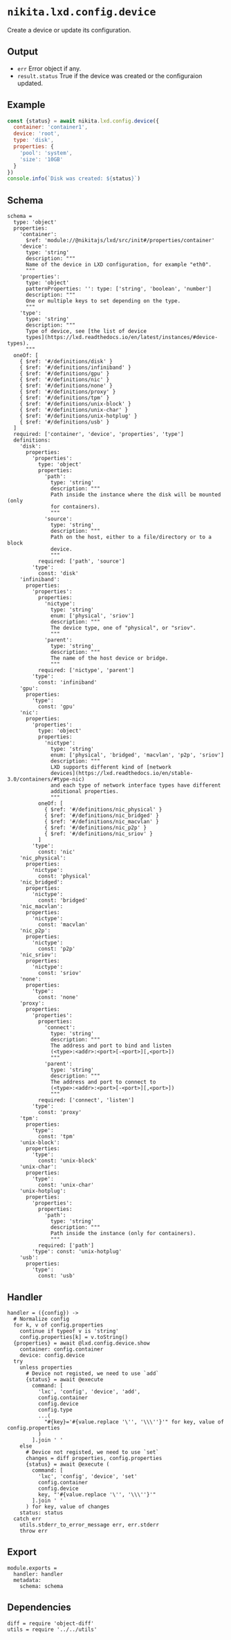 
# `nikita.lxd.config.device`

Create a device or update its configuration.

## Output

* `err`
  Error object if any.
* `result.status`
  True if the device was created or the configuraion updated.

## Example

```js
const {status} = await nikita.lxd.config.device({
  container: 'container1',
  device: 'root',
  type: 'disk',
  properties: {
    'pool': 'system',
    'size': '10GB'
  }
})
console.info(`Disk was created: ${status}`)
```

## Schema

    schema =
      type: 'object'
      properties:
        'container':
          $ref: 'module://@nikitajs/lxd/src/init#/properties/container'
        'device':
          type: 'string'
          description: """
          Name of the device in LXD configuration, for example "eth0".
          """
        'properties':
          type: 'object'
          patternProperties: '': type: ['string', 'boolean', 'number']
          description: """
          One or multiple keys to set depending on the type.
          """
        'type':
          type: 'string'
          description: """
          Type of device, see [the list of device
          types](https://lxd.readthedocs.io/en/latest/instances/#device-types).
          """
      oneOf: [
        { $ref: '#/definitions/disk' }
        { $ref: '#/definitions/infiniband' }
        { $ref: '#/definitions/gpu' }
        { $ref: '#/definitions/nic' }
        { $ref: '#/definitions/none' }
        { $ref: '#/definitions/proxy' }
        { $ref: '#/definitions/tpm' }
        { $ref: '#/definitions/unix-block' }
        { $ref: '#/definitions/unix-char' }
        { $ref: '#/definitions/unix-hotplug' }
        { $ref: '#/definitions/usb' }
      ]
      required: ['container', 'device', 'properties', 'type']
      definitions:
        'disk':
          properties:
            'properties':
              type: 'object'
              properties:
                'path':
                  type: 'string'
                  description: """
                  Path inside the instance where the disk will be mounted (only
                  for containers).
                  """
                'source':
                  type: 'string'
                  description: """
                  Path on the host, either to a file/directory or to a block
                  device.
                  """
              required: ['path', 'source']
            'type':
              const: 'disk'
        'infiniband':
          properties:
            'properties':
              properties:
                'nictype':
                  type: 'string'
                  enum: ['physical', 'sriov']
                  description: """
                  The device type, one of "physical", or "sriov".
                  """
                'parent':
                  type: 'string'
                  description: """
                  The name of the host device or bridge.
                  """
              required: ['nictype', 'parent']
            'type':
              const: 'infiniband'
        'gpu':
          properties:
            'type':
              const: 'gpu'
        'nic':
          properties:
            'properties':
              type: 'object'
              properties:
                'nictype':
                  type: 'string'
                  enum: ['physical', 'bridged', 'macvlan', 'p2p', 'sriov']
                  description: """
                  LXD supports different kind of [network
                  devices](https://lxd.readthedocs.io/en/stable-3.0/containers/#type-nic)
                  and each type of network interface types have different
                  additional properties.
                  """
              oneOf: [
                { $ref: '#/definitions/nic_physical' }
                { $ref: '#/definitions/nic_bridged' }
                { $ref: '#/definitions/nic_macvlan' }
                { $ref: '#/definitions/nic_p2p' }
                { $ref: '#/definitions/nic_sriov' }
              ]
            'type':
              const: 'nic'
        'nic_physical':
          properties:
            'nictype':
              const: 'physical'
        'nic_bridged':
          properties:
            'nictype':
              const: 'bridged'
        'nic_macvlan':
          properties:
            'nictype':
              const: 'macvlan'
        'nic_p2p':
          properties:
            'nictype':
              const: 'p2p'
        'nic_sriov':
          properties:
            'nictype':
              const: 'sriov'
        'none':
          properties:
            'type':
              const: 'none'
        'proxy':
          properties:
            'properties':
              properties:
                'connect':
                  type: 'string'
                  description: """
                  The address and port to bind and listen
                  (<type>:<addr>:<port>[-<port>][,<port>])
                  """
                'parent':
                  type: 'string'
                  description: """
                  The address and port to connect to
                  (<type>:<addr>:<port>[-<port>][,<port>])
                  """
              required: ['connect', 'listen']
            'type':
              const: 'proxy'
        'tpm':
          properties:
            'type':
              const: 'tpm'
        'unix-block':
          properties:
            'type':
              const: 'unix-block'
        'unix-char':
          properties:
            'type':
              const: 'unix-char'
        'unix-hotplug':
          properties:
            'properties':
              properties:
                'path':
                  type: 'string'
                  description: """
                  Path inside the instance (only for containers).
                  """
              required: ['path']
            'type': const: 'unix-hotplug'
        'usb':
          properties:
            'type':
              const: 'usb'

## Handler

    handler = ({config}) ->
      # Normalize config
      for k, v of config.properties
        continue if typeof v is 'string'
        config.properties[k] = v.toString()
      {properties} = await @lxd.config.device.show
        container: config.container
        device: config.device
      try
        unless properties
          # Device not registed, we need to use `add`
          {status} = await @execute
            command: [
              'lxc', 'config', 'device', 'add',
              config.container
              config.device
              config.type
              ...(
                "#{key}='#{value.replace '\'', '\\\''}'" for key, value of config.properties
              )
            ].join ' '
        else
          # Device not registed, we need to use `set`
          changes = diff properties, config.properties
          {status} = await @execute (
            command: [
              'lxc', 'config', 'device', 'set'
              config.container
              config.device
              key, "'#{value.replace '\'', '\\\''}'"
            ].join ' '
          ) for key, value of changes
        status: status
      catch err
        utils.stderr_to_error_message err, err.stderr
        throw err

## Export

    module.exports =
      handler: handler
      metadata:
        schema: schema

## Dependencies

    diff = require 'object-diff'
    utils = require '../../utils'
